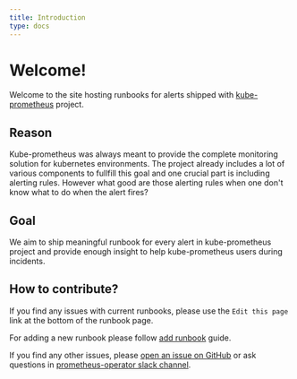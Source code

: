 ```yaml
---
title: Introduction
type: docs
---
```


# Welcome!

Welcome to the site hosting runbooks for alerts shipped with
[kube-prometheus](https://github.com/prometheus-operator/kube-prometheus) project.

## Reason

Kube-prometheus was always meant to provide the complete monitoring solution for kubernetes environments. The project
already includes a lot of various components to fullfill this goal and one crucial part is including alerting rules.
However what good are those alerting rules when one don't know what to do when the alert fires?

## Goal

We aim to ship meaningful runbook for every alert in kube-prometheus project and provide enough insight to help
kube-prometheus users during incidents.

## How to contribute?

If you find any issues with current runbooks, please use the `Edit this page` link at the bottom of the runbook page.

For adding a new runbook please follow [add runbook](/docs/add-runbook) guide.

If you find any other issues, please [open an issue on GitHub](https://github.com/prometheus-operator/runbooks/issues/new)
or ask questions in [prometheus-operator slack channel](https://kubernetes.slack.com/archives/CFFDS2Z7F).
